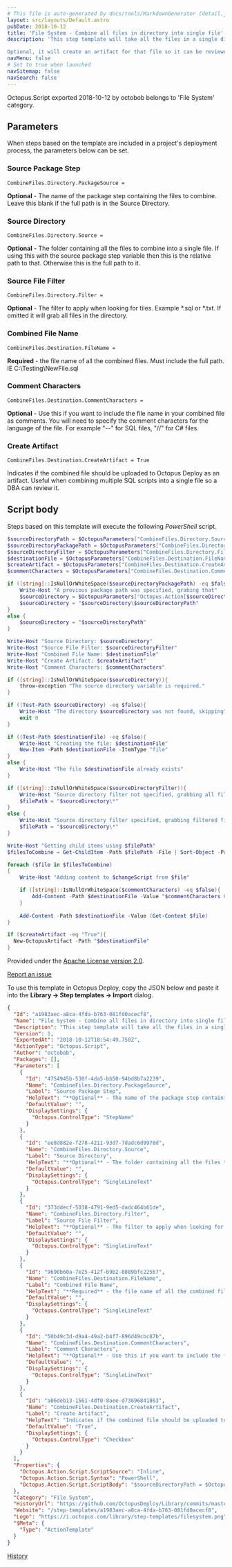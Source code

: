 ```yaml
---
# This file is auto-generated by docs/tools/MarkdownGenerator (detail.js)
layout: src/layouts/Default.astro
pubDate: 2018-10-12
title: 'File System - Combine all files in directory into single file'
description: 'This step template will take all the files in a single directory, sort them alphabetically, and combine them into a single file.  

Optional, it will create an artifact for that file so it can be reviewed.  '
navMenu: false
# Set to true when launched
navSitemap: false
navSearch: false
---
```


Octopus.Script exported 2018-10-12 by octobob belongs to 'File System' category.

## Parameters

When steps based on the template are included in a project's deployment process, the parameters below can be set.


<div class="param">

### Source Package Step

`CombineFiles.Directory.PackageSource = `

**Optional** - The name of the package step containing the files to combine.  Leave this blank if the full path is in the Source Directory.

</div>
        
<div class="param">

### Source Directory

`CombineFiles.Directory.Source = `

**Optional** - The folder containing all the files to combine into a single file.  If using this with the source package step variable then this is the relative path to that.  Otherwise this is the full path to it.

</div>
        
<div class="param">

### Source File Filter

`CombineFiles.Directory.Filter = `

**Optional** - The filter to apply when looking for tiles.  Example *.sql or *.txt.  If omitted it will grab all files in the directory.

</div>
        
<div class="param">

### Combined File Name

`CombineFiles.Destination.FileName = `

**Required** - the file name of all the combined files.  Must include the full path.  IE C:\Testing\NewFile.sql

</div>
        
<div class="param">

### Comment Characters

`CombineFiles.Destination.CommentCharacters = `

**Optional** - Use this if you want to include the file name in your combined file as comments.  You will need to specify the comment characters for the language of the file.  For example "--" for SQL files, "//" for C# files.

</div>
        
<div class="param">

### Create Artifact

`CombineFiles.Destination.CreateArtifact = True`

Indicates if the combined file should be uploaded to Octopus Deploy as an artifact.  Useful when combining multiple SQL scripts into a single file so a DBA can review it.

</div>
        

## Script body

Steps based on this template will execute the following *PowerShell* script.

```powershell
$sourceDirectoryPath = $OctopusParameters["CombineFiles.Directory.Source"]
$sourceDirectoryPackagePath = $OctopusParameters["CombineFiles.Directory.PackageSource"]
$sourceDirectoryFilter = $OctopusParameters["CombineFiles.Directory.Filter"]
$destinationFile = $OctopusParameters["CombineFiles.Destination.FileName"]
$createArtifact = $OctopusParameters["CombineFiles.Destination.CreateArtifact"]
$commentCharacters = $OctopusParameters["CombineFiles.Destination.CommentCharacters"]

if ([string]::IsNullOrWhiteSpace($sourceDirectoryPackagePath) -eq $false){
	Write-Host "A previous package path was specified, grabing that"
	$sourceDirectory = $OctopusParameters["Octopus.Action[$sourceDirectoryPackagePath].Output.Package.InstallationDirectoryPath"]
    $sourceDirectory = "$sourceDirectory\$sourceDirectoryPath"
}
else {
	$sourceDirectory = "$sourceDirectoryPath"
}

Write-Host "Source Directory: $sourceDirectory"
Write-Host "Source File Filter: $sourceDirectoryFilter"
Write-Host "Combined File Name: $destinationFile"
Write-Host "Create Artifact: $createArtifact"
Write-Host "Comment Characters: $commentCharacters"

if ([string]::IsNullOrWhiteSpace($sourceDirectory)){
	throw-exception "The source directory variable is required."
}

if ((Test-Path $sourceDirectory) -eq $false){
	Write-Host "The directory $sourceDirectory was not found, skipping"
	exit 0
}

if ((Test-Path $destinationFile) -eq $false){
	Write-Host "Creating the file: $destinationFile"
	New-Item -Path $destinationFile -ItemType "file"
}
else {
	Write-Host "The file $destinationFile already exists"
}

if ([string]::IsNullOrWhiteSpace($sourceDirectoryFilter)){
	Write-Host "Source directory filter not specified, grabbing all files"
	$filePath = "$sourceDirectory\*"
}
else {
	Write-Host "Source directory filter specified, grabbing filtered files"
	$filePath = "$sourceDirectory\*"
}

Write-Host "Getting child items using $filePath"
$filesToCombine = Get-ChildItem -Path $filePath -File | Sort-Object -Property Name

foreach ($file in $filesToCombine)
{
	Write-Host "Adding content to $changeScript from $file"

	if ([string]::IsNullOrWhiteSpace($commentCharacters) -eq $false){    
		Add-Content -Path $destinationFile -Value "$commentCharacters Contents from $file"
    }
    
	Add-Content -Path $destinationFile -Value (Get-Content $file)        
} 

if ($createArtifact -eq "True"){	 
  New-OctopusArtifact -Path "$destinationFile"
}
```

Provided under the [Apache License version 2.0](https://github.com/OctopusDeploy/Library/blob/master/LICENSE.txt).

[Report an issue](https://github.com/OctopusDeploy/Library/issues/new?assignees=&labels=&projects=&template=bug-report.yml&title=Issue%20with%20File%20System%20-%20Combine%20all%20files%20in%20directory%20into%20single%20file&step-template=File%20System%20-%20Combine%20all%20files%20in%20directory%20into%20single%20file)

<div class="get-json">

To use this template in Octopus Deploy, copy the JSON below and paste it into the **Library → Step templates → Import** dialog.

```json
{
  "Id": "a1983aec-a8ca-4fda-b763-081fd0acecf8",
  "Name": "File System - Combine all files in directory into single file",
  "Description": "This step template will take all the files in a single directory, sort them alphabetically, and combine them into a single file.  \n\nOptional, it will create an artifact for that file so it can be reviewed.  ",
  "Version": 1,
  "ExportedAt": "2018-10-12T18:54:49.750Z",
  "ActionType": "Octopus.Script",
  "Author": "octobob",
  "Packages": [],
  "Parameters": [
    {
      "Id": "4754945b-530f-4da5-bb50-94bd8b7a2239",
      "Name": "CombineFiles.Directory.PackageSource",
      "Label": "Source Package Step",
      "HelpText": "**Optional** - The name of the package step containing the files to combine.  Leave this blank if the full path is in the Source Directory.",
      "DefaultValue": "",
      "DisplaySettings": {
        "Octopus.ControlType": "StepName"
      }
    },
    {
      "Id": "ee8d882e-f278-4211-93d7-7dadc6d9978d",
      "Name": "CombineFiles.Directory.Source",
      "Label": "Source Directory",
      "HelpText": "**Optional** - The folder containing all the files to combine into a single file.  If using this with the source package step variable then this is the relative path to that.  Otherwise this is the full path to it.",
      "DefaultValue": "",
      "DisplaySettings": {
        "Octopus.ControlType": "SingleLineText"
      }
    },
    {
      "Id": "373ddecf-5038-4791-9ed5-dadc464b61de",
      "Name": "CombineFiles.Directory.Filter",
      "Label": "Source File Filter",
      "HelpText": "**Optional** - The filter to apply when looking for tiles.  Example *.sql or *.txt.  If omitted it will grab all files in the directory.",
      "DefaultValue": "",
      "DisplaySettings": {
        "Octopus.ControlType": "SingleLineText"
      }
    },
    {
      "Id": "9690b60a-7e25-412f-b9b2-0889bfc225b7",
      "Name": "CombineFiles.Destination.FileName",
      "Label": "Combined File Name",
      "HelpText": "**Required** - the file name of all the combined files.  Must include the full path.  IE C:\\Testing\\NewFile.sql",
      "DefaultValue": "",
      "DisplaySettings": {
        "Octopus.ControlType": "SingleLineText"
      }
    },
    {
      "Id": "50b49c3d-d9a4-49a2-b4f7-896d49cbc87b",
      "Name": "CombineFiles.Destination.CommentCharacters",
      "Label": "Comment Characters",
      "HelpText": "**Optional** - Use this if you want to include the file name in your combined file as comments.  You will need to specify the comment characters for the language of the file.  For example \"--\" for SQL files, \"//\" for C# files.",
      "DefaultValue": "",
      "DisplaySettings": {
        "Octopus.ControlType": "SingleLineText"
      }
    },
    {
      "Id": "a06deb13-1561-4df0-8aee-d73696841863",
      "Name": "CombineFiles.Destination.CreateArtifact",
      "Label": "Create Artifact",
      "HelpText": "Indicates if the combined file should be uploaded to Octopus Deploy as an artifact.  Useful when combining multiple SQL scripts into a single file so a DBA can review it.",
      "DefaultValue": "True",
      "DisplaySettings": {
        "Octopus.ControlType": "Checkbox"
      }
    }
  ],
  "Properties": {
    "Octopus.Action.Script.ScriptSource": "Inline",
    "Octopus.Action.Script.Syntax": "PowerShell",
    "Octopus.Action.Script.ScriptBody": "$sourceDirectoryPath = $OctopusParameters[\"CombineFiles.Directory.Source\"]\n$sourceDirectoryPackagePath = $OctopusParameters[\"CombineFiles.Directory.PackageSource\"]\n$sourceDirectoryFilter = $OctopusParameters[\"CombineFiles.Directory.Filter\"]\n$destinationFile = $OctopusParameters[\"CombineFiles.Destination.FileName\"]\n$createArtifact = $OctopusParameters[\"CombineFiles.Destination.CreateArtifact\"]\n$commentCharacters = $OctopusParameters[\"CombineFiles.Destination.CommentCharacters\"]\n\nif ([string]::IsNullOrWhiteSpace($sourceDirectoryPackagePath) -eq $false){\n\tWrite-Host \"A previous package path was specified, grabing that\"\n\t$sourceDirectory = $OctopusParameters[\"Octopus.Action[$sourceDirectoryPackagePath].Output.Package.InstallationDirectoryPath\"]\n    $sourceDirectory = \"$sourceDirectory\\$sourceDirectoryPath\"\n}\nelse {\n\t$sourceDirectory = \"$sourceDirectoryPath\"\n}\n\nWrite-Host \"Source Directory: $sourceDirectory\"\nWrite-Host \"Source File Filter: $sourceDirectoryFilter\"\nWrite-Host \"Combined File Name: $destinationFile\"\nWrite-Host \"Create Artifact: $createArtifact\"\nWrite-Host \"Comment Characters: $commentCharacters\"\n\nif ([string]::IsNullOrWhiteSpace($sourceDirectory)){\n\tthrow-exception \"The source directory variable is required.\"\n}\n\nif ((Test-Path $sourceDirectory) -eq $false){\n\tWrite-Host \"The directory $sourceDirectory was not found, skipping\"\n\texit 0\n}\n\nif ((Test-Path $destinationFile) -eq $false){\n\tWrite-Host \"Creating the file: $destinationFile\"\n\tNew-Item -Path $destinationFile -ItemType \"file\"\n}\nelse {\n\tWrite-Host \"The file $destinationFile already exists\"\n}\n\nif ([string]::IsNullOrWhiteSpace($sourceDirectoryFilter)){\n\tWrite-Host \"Source directory filter not specified, grabbing all files\"\n\t$filePath = \"$sourceDirectory\\*\"\n}\nelse {\n\tWrite-Host \"Source directory filter specified, grabbing filtered files\"\n\t$filePath = \"$sourceDirectory\\*\"\n}\n\nWrite-Host \"Getting child items using $filePath\"\n$filesToCombine = Get-ChildItem -Path $filePath -File | Sort-Object -Property Name\n\nforeach ($file in $filesToCombine)\n{\n\tWrite-Host \"Adding content to $changeScript from $file\"\n\n\tif ([string]::IsNullOrWhiteSpace($commentCharacters) -eq $false){    \n\t\tAdd-Content -Path $destinationFile -Value \"$commentCharacters Contents from $file\"\n    }\n    \n\tAdd-Content -Path $destinationFile -Value (Get-Content $file)        \n} \n\nif ($createArtifact -eq \"True\"){\t \n  New-OctopusArtifact -Path \"$destinationFile\"\n}"
  },
  "Category": "File System",
  "HistoryUrl": "https://github.com/OctopusDeploy/Library/commits/master/step-templates//opt/buildagent/work/75443764cd38076d/step-templates/file-system-combine-files.json",
  "Website": "/step-templates/a1983aec-a8ca-4fda-b763-081fd0acecf8",
  "Logo": "https://i.octopus.com/library/step-templates/filesystem.png",
  "$Meta": {
    "Type": "ActionTemplate"
  }
}
```

[History](https://github.com/OctopusDeploy/Library/commits/master/step-templates/https://github.com/OctopusDeploy/Library/commits/master/step-templates//opt/buildagent/work/75443764cd38076d/step-templates/file-system-combine-files.json)

</div>
